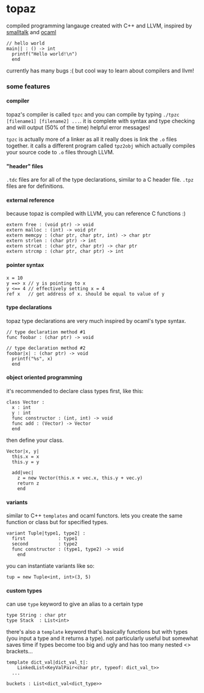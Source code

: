 # topaz
compiled programming langauge created with C++ and LLVM, inspired by [smalltalk](https://en.wikipedia.org/wiki/Smalltalk) and [ocaml](https://en.wikipedia.org/wiki/OCaml)
```
// hello world
main|| : () -> int
  printf("Hello world!\n")
  end
```

currently has many bugs :( but cool way to learn about compilers and llvm!

### some features

#### compiler
topaz's compiler is called `tpzc` and you can compile by typing `./tpzc [filename1] [filename2] ...`. it is complete with syntax and type checking and will output (50% of the time) helpful error messages!

`tpzc` is actually more of a linker as all it really does is link the `.o` files together. it calls a different program called `tpz2obj` which actually compiles your source code to `.o` files through LLVM.

#### "header" files
`.tdc` files are for all of the type declarations, similar to a C header file. `.tpz` files are for definitions.

#### external reference
because topaz is compiled with LLVM, you can reference C functions :)
```
extern free : (void ptr) -> void
extern malloc : (int) -> void ptr
extern memcpy : (char ptr, char ptr, int) -> char ptr
extern strlen : (char ptr) -> int
extern strcat : (char ptr, char ptr) -> char ptr
extern strcmp : (char ptr, char ptr) -> int
```

#### pointer syntax
```
x = 10
y ==> x // y is pointing to x
y <== 4 // effectively setting x = 4
ref x   // get address of x. should be equal to value of y
```

#### type declarations
topaz type declarations are very much inspired by ocaml's type syntax.
```
// type declaration method #1
func foobar : (char ptr) -> void

// type declaration method #2
foobar|x| : (char ptr) -> void
  printf("%s", x)
  end
```

#### object oriented programming
it's recommended to declare class types first, like this:
```
class Vector :
  x : int
  y : int
  func constructor : (int, int) -> void
  func add : (Vector) -> Vector
  end
```

then define your class.
```
Vector|x, y|
  this.x = x
  this.y = y

  add|vec|
    z = new Vector(this.x + vec.x, this.y + vec.y)
    return z
    end
```
#### variants
similar to C++ `templates` and ocaml functors. lets you create the same function or class but for specified types.
```
variant Tuple|type1, type2| :
  first            : type1
  second           : type2
  func constructor : (type1, type2) -> void
	end
```
you can instantiate variants like so:
```
tup = new Tuple<int, int>(3, 5)
```
#### custom types
can use `type` keyword to give an alias to a certain type
```
type String : char ptr
type Stack  : List<int>
```

there's also a `template` keyword that's basically functions but with types (you input a type and it returns a type). not particularly useful but somewhat saves time if types become too big and ugly and has too many nested <> brackets...
```
template dict_val|dict_val_t|:
	LinkedList<KeyValPair<char ptr, typeof: dict_val_t>>
  ...
  
buckets : List<dict_val<dict_type>>
```

